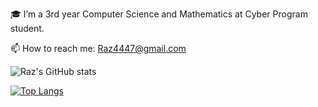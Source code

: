 🎓 I’m a 3rd year Computer Science and Mathematics at Cyber Program student.

📫 How to reach me: Raz4447@gmail.com

<!---
RazElbaz/RazElbaz is a ✨ special ✨ repository because its `README.md` (this file) appears on your GitHub profile.
You can click the Preview link to take a look at your changes.
--->
![Raz's GitHub stats](https://github-readme-stats.vercel.app/api?username=RazElbaz&show_icons=true&theme=raz)

[![Top Langs](https://github-readme-stats.vercel.app/api/top-langs/?username=RazElbaz&layout=compact)](https://github.com/RazElbaz/github-readme-stats)
